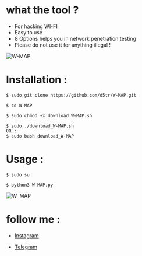 # what the tool ?

* For hacking WI-FI
* Easy to use 
* 8 Options helps you in network penetration testing
* Please do not use it for anything illegal !

![W-MAP](https://github.com/d5tr/W_MAP/blob/main/Photox.png)



# Installation :

```
$ sudo git clone https://github.com/d5tr/W-MAP.git
```
```
$ cd W-MAP
```
```
$ sudo chmod +x download_W-MAP.sh
```
```
$ sudo ./download_W-MAP.sh
OR :
$ sudo bash download_W-MAP
```

# Usage :

```
$ sudo su
```
```
$ python3 W-MAP.py
```

![W_MAP](https://github.com/d5tr/W_MAP/blob/main/Videox.gif)

# follow me :


* [Instagram](https://instagram.com/d_5tr)



* [Telegram](https://t.me/d5tr_Cyber)
